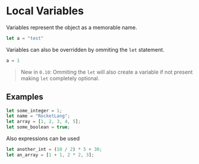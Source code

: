 
# Local Variables
Variables represent the object as a memorable name.

```js
let a = "test"
```

Variables can also be overridden by ommiting the `let` statement.

```js
a = 1
```

> New in `0.10`:
Ommiting the `let` will also create a variable if not present making `let` completely optional.

## Examples

```js
let some_integer = 1;
let name = "RocketLang";
let array = [1, 2, 3, 4, 5];
let some_boolean = true;
```

Also expressions can be used
```js
let another_int = (10 / 2) * 5 + 30;
let an_array = [1 + 1, 2 * 2, 3];
```
